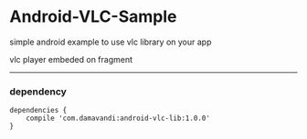 # Android-VLC-Sample
simple android example to use vlc library on your app 

vlc player embeded on fragment

****

### dependency
```
dependencies {
    compile 'com.damavandi:android-vlc-lib:1.0.0'
}
```